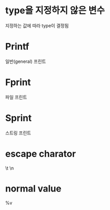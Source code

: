 # type을 지정하지 않은 변수

지정하는 값에 따라 type이 결정됨

# Printf
일반(general) 프린트

# Fprint
파일 프린트

# Sprint
스트링 프린트

# escape charator
\t   \n

# normal value
%v